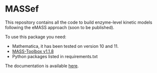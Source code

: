 # MASSef

This repository contains all the code to build enzyme-level kinetic models following the eMASS approach (soon to be published).

To use this package you need:
- Mathematica, it has been tested on version 10 and 11.
- [MASS-Toolbox v1.1.8](https://github.com/opencobra/MASS-Toolbox)
- Python packages listed in requirements.txt

The documentation is available [here](massef.readthedocs.io).
